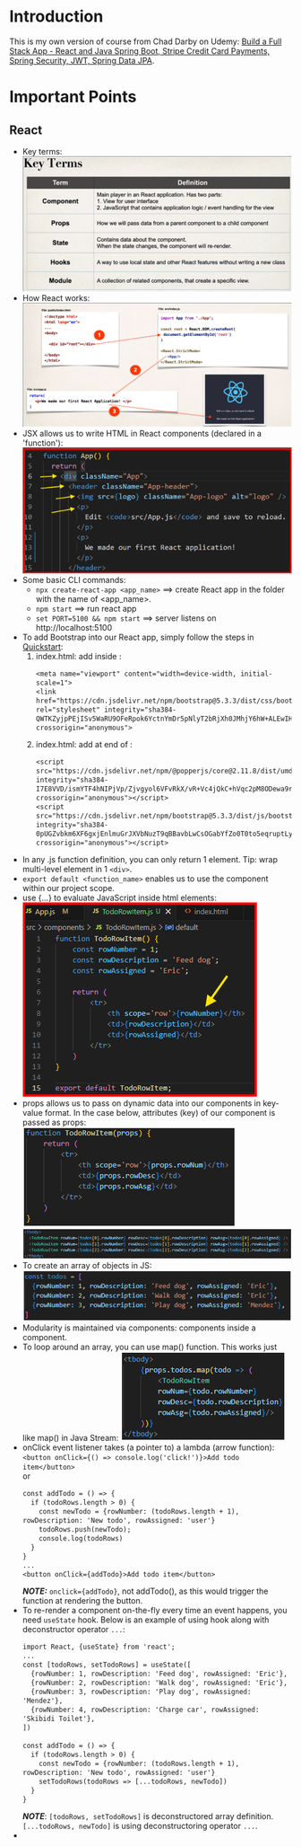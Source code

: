 # Introduction
This is my own version of course from Chad Darby on Udemy: [Build a Full Stack App - React and Java Spring Boot, Stripe Credit Card Payments, Spring Security, JWT, Spring Data JPA](https://ba.udemy.com/course/full-stack-react-and-java-spring-boot-the-developer-guide/learn/lecture/33402256#overview).

# Important Points
## React
- Key terms:
    ![key_terms.png](readme_images/key_terms.png)
- How React works:
    ![how_react_works.png](readme_images/how_react_works.png)
- JSX allows us to write HTML in React components (declared in a 'function'):
    ![jsx.png](readme_images/jsx.png)
- Some basic CLI commands:
  - `npx create-react-app <app_name>` ==> create React app in the folder with the name of <app_name>.
  - `npm start` ==> run react app
  - `set PORT=5100 && npm start` ==> server listens on http://localhost:5100
- To add Bootstrap into our React app, simply follow the steps in [Quickstart](https://getbootstrap.com/docs/5.3/getting-started/introduction/):
  1. index.html: add inside <head>: 
     ```
     <meta name="viewport" content="width=device-width, initial-scale=1">
     <link href="https://cdn.jsdelivr.net/npm/bootstrap@5.3.3/dist/css/bootstrap.min.css" rel="stylesheet" integrity="sha384-QWTKZyjpPEjISv5WaRU9OFeRpok6YctnYmDr5pNlyT2bRjXh0JMhjY6hW+ALEwIH" crossorigin="anonymous">
     ```
  2. index.html: add at end of <body>:
     ```
     <script src="https://cdn.jsdelivr.net/npm/@popperjs/core@2.11.8/dist/umd/popper.min.js" integrity="sha384-I7E8VVD/ismYTF4hNIPjVp/Zjvgyol6VFvRkX/vR+Vc4jQkC+hVqc2pM8ODewa9r" crossorigin="anonymous"></script>
     <script src="https://cdn.jsdelivr.net/npm/bootstrap@5.3.3/dist/js/bootstrap.min.js" integrity="sha384-0pUGZvbkm6XF6gxjEnlmuGrJXVbNuzT9qBBavbLwCsOGabYfZo0T0to5eqruptLy" crossorigin="anonymous"></script>
     ```
- In any .js function definition, you can only return 1 element. Tip: wrap multi-level element in 1 `<div>`.
- `export default <function_name>` enables us to use the component within our project scope.
- use {...} to evaluate JavaScript inside html elements:
    ![evaluateJS.png](readme_images/evaluateJS.png)
- props allows us to pass on dynamic data into our components in key-value format. In the case below, attributes (key) of our component is passed as props:
    ![props.png](readme_images/props.png)
    ![attributes.png](readme_images/attributes.png)
- To create an array of objects in JS:
    ![arrayOfObjects.png](readme_images/arrayOfObjects.png)
- Modularity is maintained via components: components inside a component.
- To loop around an array, you can use map() function. This works just like map() in Java Stream:
    ![img.png](img.png)
- onClick event listener takes (a pointer to) a lambda (arrow function):  
    `<button onClick={() => console.log('click!')}>Add todo item</button>`  
    or  
    ```
    const addTodo = () => {
      if (todoRows.length > 0) {
        const newTodo = {rowNumber: (todoRows.length + 1), rowDescription: 'New todo', rowAssigned: 'user'}
        todoRows.push(newTodo);
        console.log(todoRows)
      }
    }
    ...
    <button onClick={addTodo}>Add todo item</button>
    ```  
  ***NOTE:*** `onclick={addTodo}`, not addTodo(), as this would trigger the function at rendering the button.
- To re-render a component on-the-fly every time an event happens, you need `useState` hook. Below is an example of using hook along with deconstructor operator `...`:  
    ```
    import React, {useState} from 'react';
    ...
    const [todoRows, setTodoRows] = useState([
      {rowNumber: 1, rowDescription: 'Feed dog', rowAssigned: 'Eric'}, 
      {rowNumber: 2, rowDescription: 'Walk dog', rowAssigned: 'Eric'}, 
      {rowNumber: 3, rowDescription: 'Play dog', rowAssigned: 'Mendez'}, 
      {rowNumber: 4, rowDescription: 'Charge car', rowAssigned: 'Skibidi Toilet'}, 
    ])

    const addTodo = () => {
      if (todoRows.length > 0) {
        const newTodo = {rowNumber: (todoRows.length + 1), rowDescription: 'New todo', rowAssigned: 'user'}
        setTodoRows(todoRows => [...todoRows, newTodo])
      }
    }
    ```  
  ***NOTE***: `[todoRows, setTodoRows]` is deconstructored array definition. `[...todoRows, newTodo]` is using deconstructoring operator `...`.  
- 